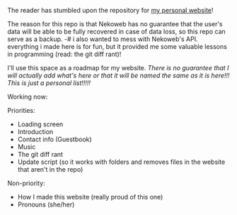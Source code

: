 The reader has stumbled upon the repository for [my personal website](https://truss.nekoweb.org/)!

The reason for this repo is that Nekoweb has no guarantee that the user's data will be able to be fully recovered in case of data loss, so this repo can serve as a backup.
-# i also wanted to mess with Nekoweb's API. everything i made here is for fun, but it provided me some valuable lessons in programming (read: the git diff rant)!

I'll use this space as a roadmap for my website. *There is no guarantee that I will actually add what's here or that it will be named the same as it is here!!! This is just a personal list!!!!!*

Working now:

Priorities:

- Loading screen
- Introduction
- Contact info (Guestbook)
- Music
- The git diff rant
- Update script (so it works with folders and removes files in the website that aren't in the repo)

Non-priority:

- How I made this website (really proud of this one)
- Pronouns (she/her)
